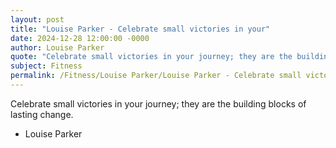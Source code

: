 ```yaml
---
layout: post
title: "Louise Parker - Celebrate small victories in your"
date: 2024-12-28 12:00:00 -0000
author: Louise Parker
quote: "Celebrate small victories in your journey; they are the building blocks of lasting change."
subject: Fitness
permalink: /Fitness/Louise Parker/Louise Parker - Celebrate small victories in your
---
```


Celebrate small victories in your journey; they are the building blocks of lasting change.

- Louise Parker
